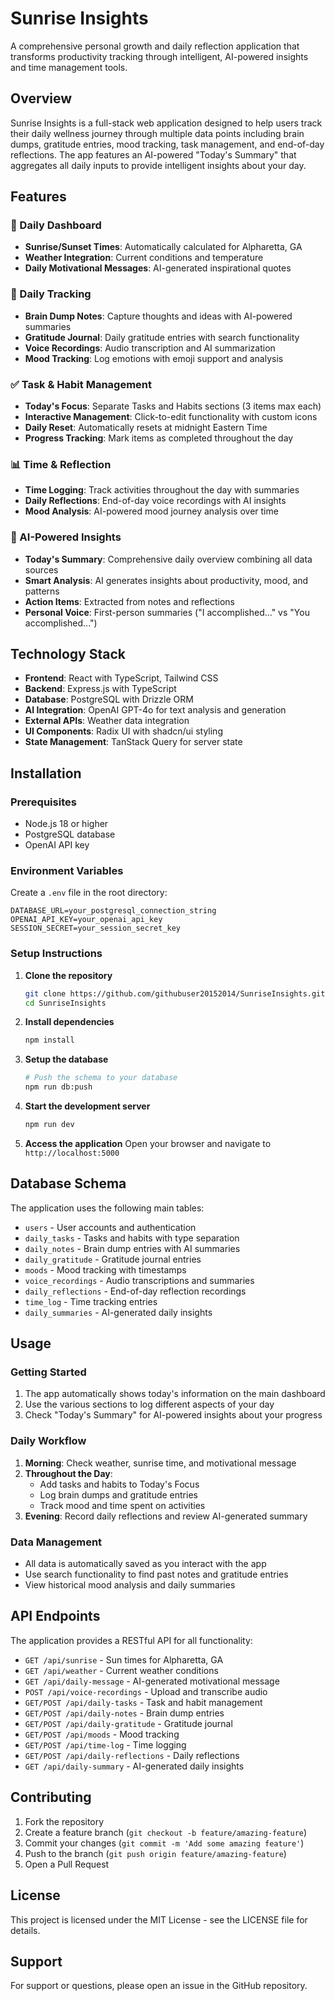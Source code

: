 # Sunrise Insights

A comprehensive personal growth and daily reflection application that transforms productivity tracking through intelligent, AI-powered insights and time management tools.

## Overview

Sunrise Insights is a full-stack web application designed to help users track their daily wellness journey through multiple data points including brain dumps, gratitude entries, mood tracking, task management, and end-of-day reflections. The app features an AI-powered "Today's Summary" that aggregates all daily inputs to provide intelligent insights about your day.

## Features

### 🌅 Daily Dashboard
- **Sunrise/Sunset Times**: Automatically calculated for Alpharetta, GA
- **Weather Integration**: Current conditions and temperature
- **Daily Motivational Messages**: AI-generated inspirational quotes

### 📝 Daily Tracking
- **Brain Dump Notes**: Capture thoughts and ideas with AI-powered summaries
- **Gratitude Journal**: Daily gratitude entries with search functionality  
- **Voice Recordings**: Audio transcription and AI summarization
- **Mood Tracking**: Log emotions with emoji support and analysis

### ✅ Task & Habit Management
- **Today's Focus**: Separate Tasks and Habits sections (3 items max each)
- **Interactive Management**: Click-to-edit functionality with custom icons
- **Daily Reset**: Automatically resets at midnight Eastern Time
- **Progress Tracking**: Mark items as completed throughout the day

### 📊 Time & Reflection
- **Time Logging**: Track activities throughout the day with summaries
- **Daily Reflections**: End-of-day voice recordings with AI insights
- **Mood Analysis**: AI-powered mood journey analysis over time

### 🤖 AI-Powered Insights
- **Today's Summary**: Comprehensive daily overview combining all data sources
- **Smart Analysis**: AI generates insights about productivity, mood, and patterns
- **Action Items**: Extracted from notes and reflections
- **Personal Voice**: First-person summaries ("I accomplished..." vs "You accomplished...")

## Technology Stack

- **Frontend**: React with TypeScript, Tailwind CSS
- **Backend**: Express.js with TypeScript
- **Database**: PostgreSQL with Drizzle ORM
- **AI Integration**: OpenAI GPT-4o for text analysis and generation
- **External APIs**: Weather data integration
- **UI Components**: Radix UI with shadcn/ui styling
- **State Management**: TanStack Query for server state

## Installation

### Prerequisites
- Node.js 18 or higher
- PostgreSQL database
- OpenAI API key

### Environment Variables
Create a `.env` file in the root directory:

```env
DATABASE_URL=your_postgresql_connection_string
OPENAI_API_KEY=your_openai_api_key
SESSION_SECRET=your_session_secret_key
```

### Setup Instructions

1. **Clone the repository**
   ```bash
   git clone https://github.com/githubuser20152014/SunriseInsights.git
   cd SunriseInsights
   ```

2. **Install dependencies**
   ```bash
   npm install
   ```

3. **Setup the database**
   ```bash
   # Push the schema to your database
   npm run db:push
   ```

4. **Start the development server**
   ```bash
   npm run dev
   ```

5. **Access the application**
   Open your browser and navigate to `http://localhost:5000`

## Database Schema

The application uses the following main tables:
- `users` - User accounts and authentication
- `daily_tasks` - Tasks and habits with type separation
- `daily_notes` - Brain dump entries with AI summaries
- `daily_gratitude` - Gratitude journal entries
- `moods` - Mood tracking with timestamps
- `voice_recordings` - Audio transcriptions and summaries
- `daily_reflections` - End-of-day reflection recordings
- `time_log` - Time tracking entries
- `daily_summaries` - AI-generated daily insights

## Usage

### Getting Started
1. The app automatically shows today's information on the main dashboard
2. Use the various sections to log different aspects of your day
3. Check "Today's Summary" for AI-powered insights about your progress

### Daily Workflow
1. **Morning**: Check weather, sunrise time, and motivational message
2. **Throughout the Day**: 
   - Add tasks and habits to Today's Focus
   - Log brain dumps and gratitude entries
   - Track mood and time spent on activities
3. **Evening**: Record daily reflections and review AI-generated summary

### Data Management
- All data is automatically saved as you interact with the app
- Use search functionality to find past notes and gratitude entries
- View historical mood analysis and daily summaries

## API Endpoints

The application provides a RESTful API for all functionality:

- `GET /api/sunrise` - Sun times for Alpharetta, GA
- `GET /api/weather` - Current weather conditions
- `GET /api/daily-message` - AI-generated motivational message
- `POST /api/voice-recordings` - Upload and transcribe audio
- `GET/POST /api/daily-tasks` - Task and habit management
- `GET/POST /api/daily-notes` - Brain dump entries
- `GET/POST /api/daily-gratitude` - Gratitude journal
- `GET/POST /api/moods` - Mood tracking
- `GET/POST /api/time-log` - Time logging
- `GET/POST /api/daily-reflections` - Daily reflections
- `GET /api/daily-summary` - AI-generated daily insights

## Contributing

1. Fork the repository
2. Create a feature branch (`git checkout -b feature/amazing-feature`)
3. Commit your changes (`git commit -m 'Add some amazing feature'`)
4. Push to the branch (`git push origin feature/amazing-feature`)
5. Open a Pull Request

## License

This project is licensed under the MIT License - see the LICENSE file for details.

## Support

For support or questions, please open an issue in the GitHub repository.